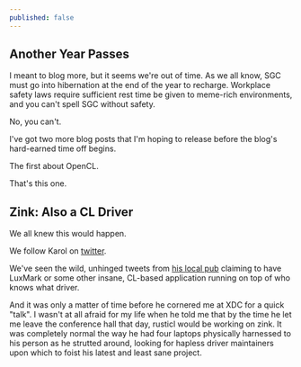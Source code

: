 ```yaml
---
published: false
---
```

## Another Year Passes

I meant to blog more, but it seems we're out of time. As we all know, SGC must go into hibernation at the end of the year to recharge. Workplace safety laws require sufficient rest time be given to meme-rich environments, and you can't spell SGC without safety.

No, you can't.

I've got two more blog posts that I'm hoping to release before the blog's hard-earned time off begins.

The first about OpenCL.

That's this one.

## Zink: Also a CL Driver
We all knew this would happen.

We follow Karol on [twitter](https://twitter.com/karolherbst).

We've seen the wild, unhinged tweets from [his local pub](https://britspub.com/) claiming to have LuxMark or some other insane, CL-based application running on top of who knows what driver.

And it was only a matter of time before he cornered me at XDC for a quick "talk". I wasn't at all afraid for my life when he told me that by the time he let me leave the conference hall that day, rusticl would be working on zink. It was completely normal the way he had four laptops physically harnessed to his person as he strutted around, looking for hapless driver maintainers upon which to foist his latest and least sane project.